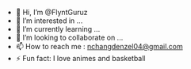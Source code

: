 - 👋 Hi, I’m @FlyntGuruz
- 👀 I’m interested in ...
- 🌱 I’m currently learning ...
- 💞️ I’m looking to collaborate on ...
- 📫 How to reach me : nchangdenzel04@gmail.com
- ⚡ Fun fact: I love animes and basketball

<!---
FlyntGuruz/FlyntGuruz is a ✨ special ✨ repository because its `README.md` (this file) appears on your GitHub profile.
You can click the Preview link to take a look at your changes.
--->
